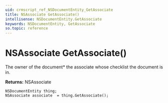 ```yaml
---
uid: crmscript_ref_NSDocumentEntity_GetAssociate
title: NSAssociate GetAssociate()
intellisense: NSDocumentEntity.GetAssociate
keywords: NSDocumentEntity, GetAssociate
so.topic: reference
---
```


# NSAssociate GetAssociate()

The owner of the document* the associate whose checklist the document is in.

**Returns:** NSAssociate

```crmscript
NSDocumentEntity thing;
NSAssociate associate  = thing.GetAssociate();
```

